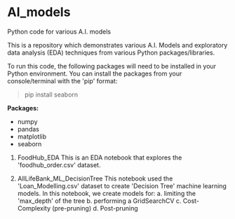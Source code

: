 # AI_models
Python code for various A.I. models

This is a repository which demonstrates various A.I. Models and exploratory data analysis (EDA) 
techniques from various Python packages/libraries.

To run this code, the following packages will need to be installed in your Python environment. You can 
install the packages from your console/terminal with the 'pip' format:
> pip install seaborn
>
**Packages:**
* numpy
* pandas
* matplotlib
* seaborn

1. FoodHub_EDA
   This is an EDA notebook that explores the 'foodhub_order.csv' dataset.

2. AllLifeBank_ML_DecisionTree
   This notebook used the 'Loan_Modelling.csv' dataset to create 'Decision Tree' machine learning models. In this notebook,
   we create models for:
   a. limiting the 'max_depth' of the tree
   b. performing a GridSearchCV
   c. Cost-Complexity (pre-pruning)
   d. Post-pruning
    
